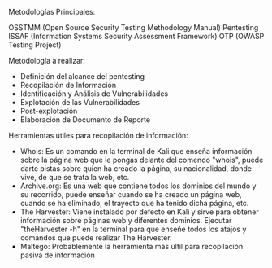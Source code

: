Metodologías Principales: 

OSSTMM (Open Source Security Testing Methodology Manual)
Pentesting
ISSAF (Information Systems Security Assessment Framework)
OTP (OWASP Testing Project)

Metodología a realizar: 

- Definición del alcance del pentesting
- Recopilación de Información
- Identificación y Análisis de Vulnerabilidades
- Explotación de las Vulnerabilidades
- Post-explotación
- Elaboración de Documento de Reporte

Herramientas útiles para recopilación de información:
- Whois: Es un comando en la terminal de Kali que enseña información sobre la página web que le pongas delante del comendo "whois", puede darte pistas sobre quien ha creado la página, su nacionalidad, donde vive, de que se trata la web, etc.
- Archive.org: Es una web que contiene todos los dominios del mundo y su recorrido, puede enseñar cuando se ha creado un página web, cuando se ha eliminado, el trayecto que ha tenido dicha página, etc.
- The Harvester: Viene instalado por defecto en Kali y sirve para obtener información sobre páginas web y diferentes dominios. Ejecutar "theHarvester -h" en la terminal para que enseñe todos los atajos y comandos que puede realizar The Harvester.
- Maltego: Probablemente la herramienta más últil para recopilación pasiva de información
